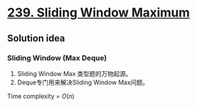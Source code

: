 # [239. Sliding Window Maximum](https://leetcode.com/problems/sliding-window-maximum/description/)

## Solution idea
### Sliding Window (Max Deque)
1. Sliding Window Max 类型题的万物起源。
2. Deque专门用来解决Sliding Window Max问题。

Time complexity = $O(n)$